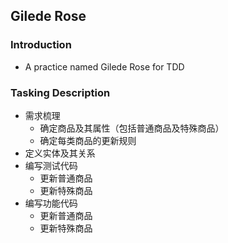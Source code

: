 ## Gilede Rose

### Introduction
- A practice named Gilede Rose for TDD

### Tasking Description
- 需求梳理
    - 确定商品及其属性（包括普通商品及特殊商品）
    - 确定每类商品的更新规则
- 定义实体及其关系
- 编写测试代码
    - 更新普通商品
    - 更新特殊商品
- 编写功能代码
    - 更新普通商品
    - 更新特殊商品
